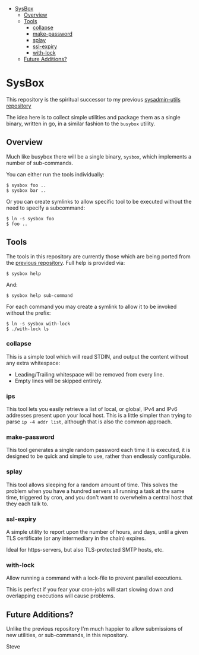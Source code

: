 

* [SysBox](#sysbox)
  * [Overview](#overview)
  * [Tools](#tools)
     * [collapse](#collapse)
     * [make-password](#make-password)
     * [splay](#splay)
     * [ssl-expiry](#ssl-expiry)
     * [with-lock](#with-lock)
  * [Future Additions?](#future-additions)


# SysBox

This repository is the spiritual successor to my previous [sysadmin-utils repository](https://github.com/skx/sysadmin-util)

The idea here is to collect simple utilities and package them as a single binary, written in go, in a similar fashion to the `busybox` utility.


## Overview

Much like busybox there will be a single binary, `sysbox`, which implements a number of sub-commands.

You can either run the tools individually:

    $ sysbox foo ..
    $ sysbox bar ..

Or you can create symlinks to allow specific tool to be executed without the need to specify a subcommand:

    $ ln -s sysbox foo
    $ foo ..


## Tools

The tools in this repository are currently those which are being ported from the [previous repository](https://github.com/skx/sysadmin-util).   Full help is provided via:

    $ sysbox help

And:

    $ sysbox help sub-command

For each command you may create a symlink to allow it to be invoked without the prefix:

    $ ln -s sysbox with-lock
    $ ./with-lock ls


### collapse

This is a simple tool which will read STDIN, and output the content without any extra whitespace:

* Leading/Trailing whitespace will be removed from every line.
* Empty lines will be skipped entirely.


### ips

This tool lets you easily retrieve a list of local, or global, IPv4 and
IPv6 addresses present upon your local host.  This is a little simpler
than trying to parse `ip -4 addr list`, although that is also the
common approach.

### make-password

This tool generates a single random password each time it is executed, it is designed to be quick and simple to use, rather than endlessly configurable.

### splay

This tool allows sleeping for a random amount of time.  This solves the problem when you have a hundred servers all running a task at the same time, triggered by cron, and you don't want to overwhelm a central host that they each talk to.

### ssl-expiry

A simple utility to report upon the number of hours, and days, until a given TLS certificate (or any intermediary in the chain) expires.

Ideal for https-servers, but also TLS-protected SMTP hosts, etc.

### with-lock

Allow running a command with a lock-file to prevent parallel executions.

This is perfect if you fear your cron-jobs will start slowing down and overlapping executions will cause problems.


## Future Additions?

Unlike the previous repository I'm much happier to allow submissions of new utilities, or sub-commands, in this repository.


Steve
